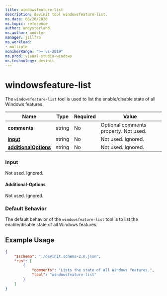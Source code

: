 ```yaml
---
title: windowsfeature-list
description: devinit tool windowsfeature-list.
ms.date: 08/28/2020
ms.topic: reference
author: andysterland
ms.author: andster
manager: jillfra
ms.workload:
- multiple
monikerRange: ">= vs-2019"
ms.prod: visual-studio-windows
ms.technology: devinit
---
```

# windowsfeature-list

The `windowsfeature-list` tool is used to list the enable/disable state of all Windows features.

| Name                                             | Type   | Required | Value                                      |
|--------------------------------------------------|--------|----------|--------------------------------------------|
| **comments**                                     | string | No       | Optional comments property. Not used.      |
| [**input**](#input)                              | string | No       | Not used. Ignored.                         |
| [**additionalOptions**](#Additional-Options)     | string | No       | Not used. Ignored.                         |

### Input

Not used. Ignored.

#### Additional-Options

Not used. Ignored.

### Default Behavior

The default behavior of the `windowsfeature-list` tool is to list the enable/disable state of all Windows features.

## Example Usage

```json
{
    "$schema": "./devinit.schema-2.0.json",
    "run": [
        {
            "comments": "Lists the state of all Windows features.",
            "tool": "windowsfeature-list"
        }
    ]
}
```
